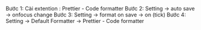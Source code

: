 Bước 1: Cài extention : Prettier - Code formatter
Bước 2: Setting -> auto save -> onfocus change
Bước 3: Setting -> format on save -> on (tick)
Bước 4: Setting -> Default Formatter -> Prettier - Code formatter
